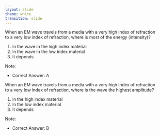 ```yaml
---
layout: slide
theme: white
transition: slide
---
```



<section data-markdown>

When an EM wave travels from a media with a very high index of refraction to a very low index of refraction, where is most of the energy (intensity)?

1. In the wave in the high index material
2. In the wave in the low index material
3. It depends

Note:
* Correct Answer: A

</section>

<section data-markdown>

When an EM wave travels from a media with a very high index of refraction to a very low index of refraction, where is the wave the highest amplitude?

1. In the high index material
2. In the low index material
3. It depends

Note:
* Correct Answer: B

</section>
